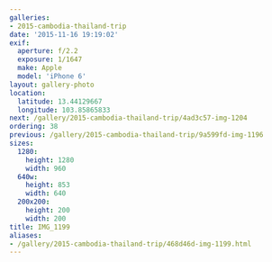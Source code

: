 ```yaml
---
galleries:
- 2015-cambodia-thailand-trip
date: '2015-11-16 19:19:02'
exif:
  aperture: f/2.2
  exposure: 1/1647
  make: Apple
  model: 'iPhone 6'
layout: gallery-photo
location:
  latitude: 13.44129667
  longitude: 103.85865833
next: /gallery/2015-cambodia-thailand-trip/4ad3c57-img-1204
ordering: 38
previous: /gallery/2015-cambodia-thailand-trip/9a599fd-img-1196
sizes:
  1280:
    height: 1280
    width: 960
  640w:
    height: 853
    width: 640
  200x200:
    height: 200
    width: 200
title: IMG_1199
aliases:
- /gallery/2015-cambodia-thailand-trip/468d46d-img-1199.html
---
```

